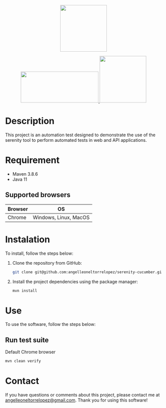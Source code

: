 <p align="center">
  <a href="https://www.selenium.dev/documentation/">
<img src="https://upload.wikimedia.org/wikipedia/commons/d/d5/Selenium_Logo.png" width="150" height="150"/>
</a>
<p align="center">
  <a href="https://serenity-bdd.github.io/">
<img src="https://serenity-bdd.github.io/img/serenity-bdd-small.png" width="250" height="100"/>
</a>
<a href="https://www.ingenieriazeros.com/">
<img src="https://1.bp.blogspot.com/-Q_GalsLLP0A/YYoUh73-MuI/AAAAAAAAMNc/OB4AIcWjB-UWJDKgH3c-kd0Syqt92lI-ACNcBGAsYHQ/s320/IMG_1169.PNG" 
width="150" height="150"></a>
</p>

# Description
This project is an automation test designed to demonstrate the use of the serenity tool to perform automated 
tests in web and API applications.

# Requirement
- Maven 3.8.6
- Java 11


## Supported browsers
| Browser | OS                    |
|---------|-----------------------|
| Chrome  | Windows, Linux, MacOS |


# Instalation
To install, follow the steps below:

1. Clone the repository from GitHub:
    ```bash
    git clone git@github.com:angelleoneltorrelopez/serenity-cucumber.git
    ```
2. Install the project dependencies using the package manager:
    ```bash
    mvn install
    ```

# Use
To use the software, follow the steps below:

## Run test suite
Default Chrome browser
```bash
mvn clean verify
```

# Contact
If you have questions or comments about this project, please contact me at angelleoneltorrelopez@gmail.com.
Thank you for using this software!
